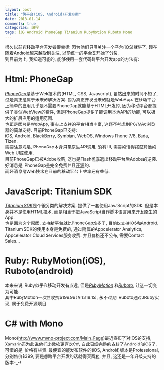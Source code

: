 ```yaml
---
layout: post
title: "跨平台(iOS, Android)开发方案"
date: 2013-01-14
comments: true
categories: 编程
tags: iOS Android PhoneGap Titanium RubyMotion Ruboto Mono 
---
```


很久以前的移动平台开发者很幸运, 因为他们只用关注一个平台(iOS)就够了, 现在随着Android越来越受到关注, 以前统一的平台又开始了分裂.  
到目前为止, 我知道可能的, 能够使用一套代码跨平台开发app的方法有:  
<!-- more -->

# Html: PhoneGap
[*PhoneGap*](http://phonegap.com/)是基于Web技术的(HTML, CSS, Javascript), 虽然出来的时间不短了, 但是真正是属于未来的解决方案.  因为真正开发出来的就是WebApp.    在移动平台上简单的应用几乎是不需要PhoneGap就能基于HTML开发的, 因为移动平台都提供了类似WebView的控件,  但是PhoneGap提供了能调用本地API的功能, 可以极大的扩展应用的适用范围.  
也正是因为是WebApp, 事实上支持的平台相当丰富, 这还不考虑到PC/MAc浏览器的简单支持.  目前PhoneGap已支持:  
iOS, Android, BlackBerry, Symbian, WebOS, Windows Phone 7/8, Bada, Tizen.  
需要注意的是, PhoneGap本身只带原生API调用, 没有UI, 需要的话得搭配其他的Web UI库使用.  
目前PhoneGap已被Adobe收购, 这也是Flash彻底退出移动平台后Adobe的逆袭.  
好消息是, PhoneGap是完全免费并且[开源](https://github.com/phonegap/phonegap)的.  
而坏消息是Web技术在目前的移动平台上效率还有些低.  

# JavaScript: Titanium SDK
[*Titanium SDK*](http://www.appcelerator.com/platform/titanium-sdk/)是个很另类的解决方案.  提供了一套使用JavaScript的SDK.  但是本身并不是使用HTML技术, 而是相当于把JavaScript当作脚本语言用来开发原生的App.  
也是因为这个原因, 支持新平台就比PhoneGap难多了, 目前仅支持iOS和Android.  
Titanium SDK的使用本身是免费的, 通过附属的Appcelerator Analytics, Appcelerator Cloud Services服务收费.  并且价格还不公布, 需要Contact Sales...

# Ruby: RubyMotion(iOS), Ruboto(android)
本来来说, Ruby似乎和移动开发有点远, 但是[*RubyMotion*](http://www.rubymotion.com/)
和[*Ruboto*](http://ruboto.org/), 让这一切变为可能.  
其中RubyMotion一次性收费$199.99(￥1318.15), 永不过期.  Ruboto通过JRuby实现, 属于免费开源项目.  

# C# with Mono
Mono(http://www.mono-project.com/Main_Page)最近宣布了对iOS的支持, Xamarin还为此说他们比微软更喜欢C#, 自此已经完整的支持了Android和iOS了.  
可惜的是, 价格有些贵.  最便宜的能发布软件的(iOS, Android)版本是Professional, 分别售价$399, 要是想跨平台开发的话就得买两套, 并且, 这还是一年升级支持的版本-_-!
